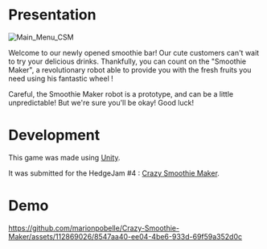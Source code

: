 # Presentation

![Main_Menu_CSM](https://github.com/marionpobelle/Crazy-Smoothie-Maker/assets/112869026/b6889b94-9ca7-427d-abad-e62c1ed569d2)

Welcome to our newly opened smoothie bar! Our cute customers can't wait to try your delicious drinks. Thankfully, you can count on the "Smoothie Maker", a revolutionary robot able to provide you with the fresh fruits you need using his fantastic wheel !

Careful, the  Smoothie Maker robot is a prototype, and can be a little unpredictable! But we're sure you'll be okay! Good luck!

# Development

This game was made using [Unity](https://unity.com/fr).

It was submitted for the HedgeJam #4 : [Crazy Smoothie Maker](https://maerys.itch.io/crazy-smoothie-maker).

# Demo

https://github.com/marionpobelle/Crazy-Smoothie-Maker/assets/112869026/8547aa40-ee04-4be6-933d-69f59a352d0c


